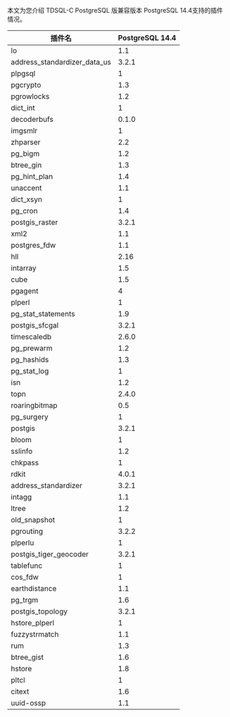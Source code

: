 本文为您介绍 TDSQL-C PostgreSQL 版兼容版本 PostgreSQL 14.4支持的插件情况。

<table>
<thead><tr><th>插件名</th><th>PostgreSQL 14.4</th></tr></thead>
<tr><td>lo</td><td>1.1</td></tr>
<tr><td>address_standardizer_data_us</td><td>3.2.1</td></tr>
<tr><td>plpgsql</td><td>1</td></tr>
<tr><td>pgcrypto</td><td>1.3</td></tr>
<tr><td>pgrowlocks</td><td>1.2</td></tr>
<tr><td>dict_int</td><td>1</td></tr>
<tr><td>decoderbufs</td><td>0.1.0</td></tr>
<tr><td>imgsmlr</td><td>1</td></tr>
<tr><td>zhparser</td><td>2.2</td></tr>
<tr><td>pg_bigm</td><td>1.2</td></tr>
<tr><td>btree_gin</td><td>1.3</td></tr>
<tr><td>pg_hint_plan</td><td>1.4</td></tr>
<tr><td>unaccent</td><td>1.1</td></tr>
<tr><td>dict_xsyn</td><td>1</td></tr>
<tr><td>pg_cron</td><td>1.4</td></tr>
<tr><td>postgis_raster</td><td>3.2.1</td></tr>
<tr><td>xml2</td><td>1.1</td></tr>
<tr><td>postgres_fdw</td><td>1.1</td></tr>
<tr><td>hll</td><td>2.16</td></tr>
<tr><td>intarray</td><td>1.5</td></tr>
<tr><td>cube</td><td>1.5</td></tr>
<tr><td>pgagent</td><td>4</td></tr>
<tr><td>plperl</td><td>1</td></tr>
<tr><td>pg_stat_statements</td><td>1.9</td></tr>
<tr><td>postgis_sfcgal</td><td>3.2.1</td></tr>
<tr><td>timescaledb</td><td>2.6.0</td></tr>
<tr><td>pg_prewarm</td><td>1.2</td></tr>
<tr><td>pg_hashids</td><td>1.3</td></tr>
<tr><td>pg_stat_log</td><td>1</td></tr>
<tr><td>isn</td><td>1.2</td></tr>
<tr><td>topn</td><td>2.4.0</td></tr>
<tr><td>roaringbitmap</td><td>0.5</td></tr>
<tr><td>pg_surgery</td><td>1</td></tr>
<tr><td>postgis</td><td>3.2.1</td></tr>
<tr><td>bloom</td><td>1</td></tr>
<tr><td>sslinfo</td><td>1.2</td></tr>
<tr><td>chkpass</td><td>1</td></tr>
<tr><td>rdkit</td><td>4.0.1</td></tr>
<tr><td>address_standardizer</td><td>3.2.1</td></tr>
<tr><td>intagg</td><td>1.1</td></tr>
<tr><td>ltree</td><td>1.2</td></tr>
<tr><td>old_snapshot</td><td>1</td></tr>
<tr><td>pgrouting</td><td>3.2.2</td></tr>
<tr><td>plperlu</td><td>1</td></tr>
<tr><td>postgis_tiger_geocoder</td><td>3.2.1</td></tr>
<tr><td>tablefunc</td><td>1</td></tr>
<tr><td>cos_fdw</td><td>1</td></tr>
<tr><td>earthdistance</td><td>1.1</td></tr>
<tr><td>pg_trgm</td><td>1.6</td></tr>
<tr><td>postgis_topology</td><td>3.2.1</td></tr>
<tr><td>hstore_plperl</td><td>1</td></tr>
<tr><td>fuzzystrmatch</td><td>1.1</td></tr>
<tr><td>rum</td><td>1.3</td></tr>
<tr><td>btree_gist</td><td>1.6</td></tr>
<tr><td>hstore</td><td>1.8</td></tr>
<tr><td>pltcl</td><td>1</td></tr>
<tr><td>citext</td><td>1.6</td></tr>
<tr><td>uuid-ossp</td><td>1.1</td></tr>
</table>

